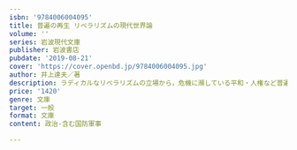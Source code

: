 ```yaml
---
isbn: '9784006004095'
title: 普遍の再生 リベラリズムの現代世界論
volume: ''
series: 岩波現代文庫
publisher: 岩波書店
pubdate: '2019-08-21'
cover: 'https://cover.openbd.jp/9784006004095.jpg'
author: 井上達夫／著
description: ラディカルなリベラリズムの立場から，危機に瀕している平和・人権など普遍的原理を再生させる道を説く．
price: '1420'
genre: 文庫
target: 一般
format: 文庫
content: 政治-含む国防軍事

---
```

